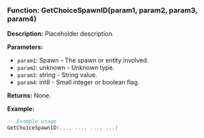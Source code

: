 ### Function: GetChoiceSpawnID(param1, param2, param3, param4)

**Description:**
Placeholder description.

**Parameters:**
- `param1`: Spawn - The spawn or entity involved.
- `param2`: unknown - Unknown type.
- `param3`: string - String value.
- `param4`: int8 - Small integer or boolean flag.

**Returns:** None.

**Example:**

```lua
-- Example usage
GetChoiceSpawnID(..., ..., ..., ...)
```
